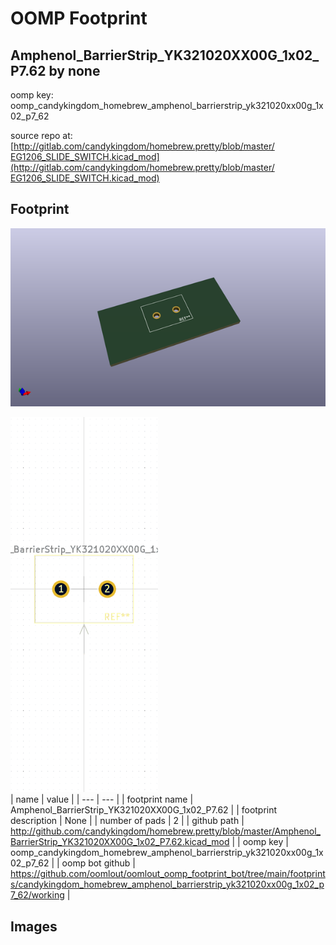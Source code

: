 # OOMP Footprint  
## Amphenol_BarrierStrip_YK321020XX00G_1x02_P7.62  by none  
  
oomp key: oomp_candykingdom_homebrew_amphenol_barrierstrip_yk321020xx00g_1x02_p7_62  
  
source repo at: [http://gitlab.com/candykingdom/homebrew.pretty/blob/master/‎EG1206‎_SLIDE_SWITCH.kicad_mod](http://gitlab.com/candykingdom/homebrew.pretty/blob/master/‎EG1206‎_SLIDE_SWITCH.kicad_mod)  
## Footprint  
  
[![working_kicad_pcb_3d.png](working_kicad_pcb_3d_600.png)](working_kicad_pcb_3d.png)  
  
[![working.png](working_600.png)](working.png)  
| name | value | 
| --- | --- | 
| footprint name | Amphenol_BarrierStrip_YK321020XX00G_1x02_P7.62 | 
| footprint description | None | 
| number of pads | 2 | 
| github path | http://github.com/candykingdom/homebrew.pretty/blob/master/Amphenol_BarrierStrip_YK321020XX00G_1x02_P7.62.kicad_mod | 
| oomp key | oomp_candykingdom_homebrew_amphenol_barrierstrip_yk321020xx00g_1x02_p7_62 | 
| oomp bot github | https://github.com/oomlout/oomlout_oomp_footprint_bot/tree/main/footprints/candykingdom_homebrew_amphenol_barrierstrip_yk321020xx00g_1x02_p7_62/working | 
## Images  
